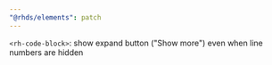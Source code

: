 ```yaml
---
"@rhds/elements": patch
---
```


`<rh-code-block>`: show expand button ("Show more") even when line numbers are hidden
  